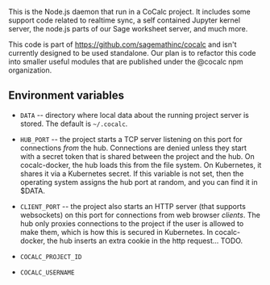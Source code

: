 This is the Node.js daemon that run in a CoCalc project.  It includes some support code related to realtime sync, a self contained Jupyter kernel server, the node.js parts of our Sage worksheet server, and much more.

This code is part of https://github.com/sagemathinc/cocalc and isn't currently designed to be used standalone. Our plan is to refactor this code into smaller useful modules that are published under the @cocalc npm organization.

## Environment variables

- `DATA` -- directory where local data about the running project server is stored. The default is `~/.cocalc`.

- `HUB_PORT` -- the project starts a TCP server listening on this port for connections _from_ the hub. Connections are denied unless they start with a secret token that is shared between the project and the hub. On cocalc-docker, the hub loads this from the file system. On Kubernetes, it shares it via a Kubernetes secret. If this variable is not set, then the operating system assigns the hub port at random, and you can find it in $DATA.

- `CLIENT_PORT` -- the project also starts an HTTP server (that supports websockets) on this port for connections from web browser *clients*. The hub only proxies connections to the project if the user is allowed to make them, which is how this is secured in Kubernetes. In cocalc-docker, the hub inserts an extra cookie in the http request... TODO.

- `COCALC_PROJECT_ID`

- `COCALC_USERNAME`
